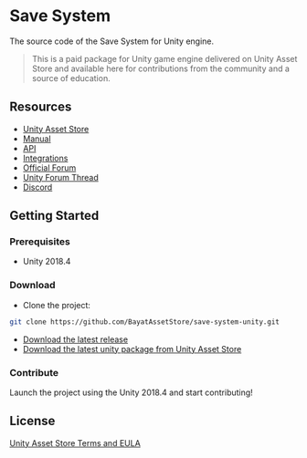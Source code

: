 # Save System

The source code of the Save System for Unity engine.

> This is a paid package for Unity game engine delivered on Unity Asset Store and available here for contributions from the community and a source of education.

## Resources

- [Unity Asset Store](https://assetstore.unity.com/packages/slug/108890)
- [Manual](https://docs.bayat.io/save-system/manual/)
- [API](https://docs.bayat.io/save-system/api/)
- [Integrations](https://docs.bayat.io/save-system/manual/integrations/)
- [Official Forum](https://forums.bayat.io/forums/forum/unity-assets/save-system/)
- [Unity Forum Thread](https://forum.unity.com/threads/bayat-save-system-an-ultimate-data-management-solution.817416/)
- [Discord](https://discord.com/invite/HWMqD7T)

## Getting Started

### Prerequisites

- Unity 2018.4

### Download

- Clone the project:

```bash
git clone https://github.com/BayatAssetStore/save-system-unity.git
```

- [Download the latest release](https://github.com/BayatAssetStore/save-system-unity/releases/latest)
- [Download the latest unity package from Unity Asset Store](https://assetstore.unity.com/packages/slug/108890)

### Contribute

Launch the project using the Unity 2018.4 and start contributing!

## License

[Unity Asset Store Terms and EULA](https://unity3d.com/legal/as_terms)
